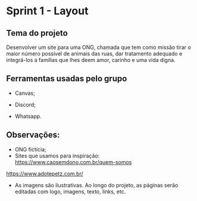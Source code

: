 # Sprint 1 - Layout

## Tema do projeto
Desenvolver um site para uma ONG, chamada que tem como missão tirar o maior número possível de animais das ruas, dar tratamento adequado e integrá-los a famílias que lhes deem amor, carinho e uma vida digna.

## Ferramentas usadas pelo grupo
- Canvas;

- Discord;

- Whatsapp.

## Observações:

- ONG fictícia;
- Sites que usamos para inspiração:
https://www.caosemdono.com.br/quem-somos

https://www.adotepetz.com.br/
- As imagens são ilustrativas. Ao longo do projeto, as páginas serão editadas com logo, imagens, texto, links, etc.
